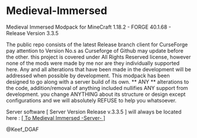# Medieval-Immersed
Medieval Immersed Modpack for MineCraft 1.18.2 - FORGE 40.1.68 - Release Version 3.3.5

The public repo consists of the latest Release branch client for CurseForge pay attention to Version No.s as Curseforge of Github may update before the other.
this project is covered under All Rights Reserved license, however none of the mods were made by me nor are they individually supported here. Any and all alterations that have been made in the development will be addressed when possible by development. This modpack has been designed to go along with a server build of its own. ** ANY ** alterations to the code, addition/removal of anything included nullifies ANY support from development. you change ANYTHING about its structure or design except configurations and we will absolutely REFUSE to help you whatsoever.

Server software [ Server Version Release v.3.3.5 ] will always be located here : [[ To Medieval Immersed -Server- ]](https://www.curseforge.com/minecraft/modpacks/medieval-immersed/download/3887640)

@Keef_DGAF

